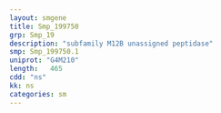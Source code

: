 ```yaml
---
layout: smgene
title: Smp_199750
grp: Smp_19
description: "subfamily M12B unassigned peptidase"
smp: Smp_199750.1
uniprot: "G4M210"
length:   465
cdd: "ns"
kk: ns
categories: sm
---
```

